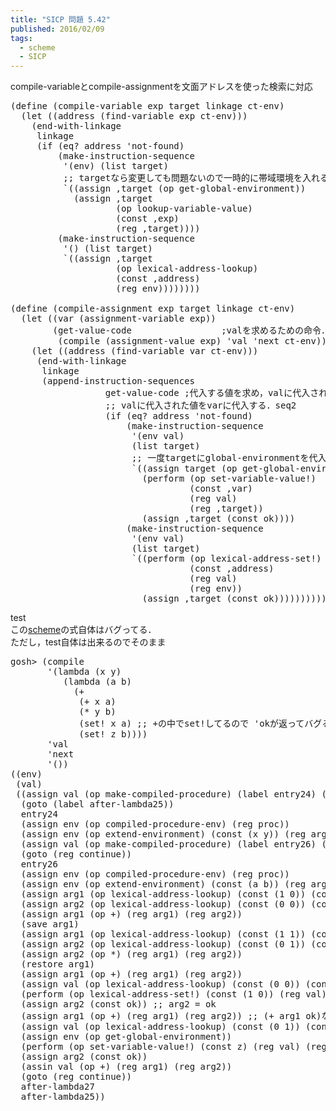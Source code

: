 ```yaml
---
title: "SICP 問題 5.42"
published: 2016/02/09
tags:
  - scheme
  - SICP
---
```


<p>compile-variableとcompile-assignmentを文面アドレスを使った検索に対応</p>

<pre class="code lang-scheme" data-lang="scheme" data-unlink><span class="synSpecial">(</span><span class="synStatement">define</span> <span class="synSpecial">(</span>compile-variable <span class="synIdentifier">exp</span> target linkage ct-env<span class="synSpecial">)</span>
  <span class="synSpecial">(</span><span class="synStatement">let</span> <span class="synSpecial">((</span>address <span class="synSpecial">(</span>find-variable <span class="synIdentifier">exp</span> ct-env<span class="synSpecial">)))</span>
    <span class="synSpecial">(</span>end-with-linkage
     linkage
     <span class="synSpecial">(</span><span class="synStatement">if</span> <span class="synSpecial">(</span><span class="synIdentifier">eq?</span> address <span class="synSpecial">'</span>not-found<span class="synSpecial">)</span>
         <span class="synSpecial">(</span>make-instruction-sequence
          <span class="synSpecial">'(</span>env<span class="synSpecial">)</span> <span class="synSpecial">(</span><span class="synIdentifier">list</span> target<span class="synSpecial">)</span>
          <span class="synComment">;; targetなら変更しても問題ないので一時的に帯域環境を入れる</span>
          <span class="synSpecial">`((</span>assign <span class="synSpecial">,</span>target <span class="synSpecial">(</span>op get-global-environment<span class="synSpecial">))</span>
            <span class="synSpecial">(</span>assign <span class="synSpecial">,</span>target
                    <span class="synSpecial">(</span>op lookup-variable-value<span class="synSpecial">)</span>
                    <span class="synSpecial">(</span>const <span class="synSpecial">,</span>exp<span class="synSpecial">)</span>
                    <span class="synSpecial">(</span>reg <span class="synSpecial">,</span>target<span class="synSpecial">))))</span>
         <span class="synSpecial">(</span>make-instruction-sequence
          <span class="synSpecial">'()</span> <span class="synSpecial">(</span><span class="synIdentifier">list</span> target<span class="synSpecial">)</span>
          <span class="synSpecial">`((</span>assign <span class="synSpecial">,</span>target
                    <span class="synSpecial">(</span>op lexical-address-lookup<span class="synSpecial">)</span>
                    <span class="synSpecial">(</span>const <span class="synSpecial">,</span>address<span class="synSpecial">)</span>
                    <span class="synSpecial">(</span>reg env<span class="synSpecial">))))))))</span>

<span class="synSpecial">(</span><span class="synStatement">define</span> <span class="synSpecial">(</span>compile-assignment <span class="synIdentifier">exp</span> target linkage ct-env<span class="synSpecial">)</span>
  <span class="synSpecial">(</span><span class="synStatement">let</span> <span class="synSpecial">((</span>var <span class="synSpecial">(</span>assignment-variable <span class="synIdentifier">exp</span><span class="synSpecial">))</span>
        <span class="synSpecial">(</span>get-value-code                 <span class="synComment">;valを求めるための命令．</span>
         <span class="synSpecial">(</span>compile <span class="synSpecial">(</span>assignment-value <span class="synIdentifier">exp</span><span class="synSpecial">)</span> <span class="synSpecial">'</span>val <span class="synSpecial">'</span>next ct-env<span class="synSpecial">)))</span>
    <span class="synSpecial">(</span><span class="synStatement">let</span> <span class="synSpecial">((</span>address <span class="synSpecial">(</span>find-variable var ct-env<span class="synSpecial">)))</span>
     <span class="synSpecial">(</span>end-with-linkage
      linkage
      <span class="synSpecial">(</span>append-instruction-sequences
                  get-value-code <span class="synComment">;代入する値を求め，valに代入される．seq1</span>
                  <span class="synComment">;; valに代入された値をvarに代入する．seq2</span>
                  <span class="synSpecial">(</span><span class="synStatement">if</span> <span class="synSpecial">(</span><span class="synIdentifier">eq?</span> address <span class="synSpecial">'</span>not-found<span class="synSpecial">)</span>
                      <span class="synSpecial">(</span>make-instruction-sequence
                       <span class="synSpecial">'(</span>env val<span class="synSpecial">)</span>
                       <span class="synSpecial">(</span><span class="synIdentifier">list</span> target<span class="synSpecial">)</span>
                       <span class="synComment">;; 一度targetにglobal-environmentを代入してからsetする</span>
                       <span class="synSpecial">`((</span>assign target <span class="synSpecial">(</span>op get-global-environment<span class="synSpecial">))</span>
                         <span class="synSpecial">(</span>perform <span class="synSpecial">(</span>op set-variable-value!<span class="synSpecial">)</span>
                                  <span class="synSpecial">(</span>const <span class="synSpecial">,</span>var<span class="synSpecial">)</span>
                                  <span class="synSpecial">(</span>reg val<span class="synSpecial">)</span>
                                  <span class="synSpecial">(</span>reg <span class="synSpecial">,</span>target<span class="synSpecial">))</span>
                         <span class="synSpecial">(</span>assign <span class="synSpecial">,</span>target <span class="synSpecial">(</span>const ok<span class="synSpecial">))))</span>
                      <span class="synSpecial">(</span>make-instruction-sequence
                       <span class="synSpecial">'(</span>env val<span class="synSpecial">)</span>
                       <span class="synSpecial">(</span><span class="synIdentifier">list</span> target<span class="synSpecial">)</span>
                       <span class="synSpecial">`((</span>perform <span class="synSpecial">(</span>op lexical-address-set!<span class="synSpecial">)</span>
                                  <span class="synSpecial">(</span>const <span class="synSpecial">,</span>address<span class="synSpecial">)</span>
                                  <span class="synSpecial">(</span>reg val<span class="synSpecial">)</span>
                                  <span class="synSpecial">(</span>reg env<span class="synSpecial">))</span>
                         <span class="synSpecial">(</span>assign <span class="synSpecial">,</span>target <span class="synSpecial">(</span>const ok<span class="synSpecial">))))))))))</span>
</pre>


<p>test<br/>
この<a class="keyword" href="http://d.hatena.ne.jp/keyword/scheme">scheme</a>の式自体はバグってる．<br/>
ただし，test自体は出来るのでそのまま</p>

<pre class="code lang-scheme" data-lang="scheme" data-unlink>gosh&gt; <span class="synSpecial">(</span>compile
       <span class="synSpecial">'(</span>lambda <span class="synSpecial">(</span>x y<span class="synSpecial">)</span>
          <span class="synSpecial">(</span>lambda <span class="synSpecial">(</span>a b<span class="synSpecial">)</span>
            <span class="synSpecial">(</span>+
             <span class="synSpecial">(</span>+ x a<span class="synSpecial">)</span>
             <span class="synSpecial">(</span>* y b<span class="synSpecial">)</span>
             <span class="synSpecial">(</span>set! x a<span class="synSpecial">)</span> <span class="synComment">;; +の中でset!してるので 'okが返ってバグる</span>
             <span class="synSpecial">(</span>set! z b<span class="synSpecial">))))</span>
       <span class="synSpecial">'</span>val
       <span class="synSpecial">'</span>next
       <span class="synSpecial">'())</span>
<span class="synSpecial">((</span>env<span class="synSpecial">)</span>
 <span class="synSpecial">(</span>val<span class="synSpecial">)</span>
 <span class="synSpecial">((</span>assign val <span class="synSpecial">(</span>op make-compiled-procedure<span class="synSpecial">)</span> <span class="synSpecial">(</span>label entry24<span class="synSpecial">)</span> <span class="synSpecial">(</span>reg env<span class="synSpecial">))</span>
  <span class="synSpecial">(</span>goto <span class="synSpecial">(</span>label after-lambda25<span class="synSpecial">))</span>
  entry24
  <span class="synSpecial">(</span>assign env <span class="synSpecial">(</span>op compiled-procedure-env<span class="synSpecial">)</span> <span class="synSpecial">(</span>reg proc<span class="synSpecial">))</span>
  <span class="synSpecial">(</span>assign env <span class="synSpecial">(</span>op extend-environment<span class="synSpecial">)</span> <span class="synSpecial">(</span>const <span class="synSpecial">(</span>x y<span class="synSpecial">))</span> <span class="synSpecial">(</span>reg argl<span class="synSpecial">)</span> <span class="synSpecial">(</span>reg env<span class="synSpecial">))</span>
  <span class="synSpecial">(</span>assign val <span class="synSpecial">(</span>op make-compiled-procedure<span class="synSpecial">)</span> <span class="synSpecial">(</span>label entry26<span class="synSpecial">)</span> <span class="synSpecial">(</span>reg env<span class="synSpecial">))</span>
  <span class="synSpecial">(</span>goto <span class="synSpecial">(</span>reg continue<span class="synSpecial">))</span>
  entry26
  <span class="synSpecial">(</span>assign env <span class="synSpecial">(</span>op compiled-procedure-env<span class="synSpecial">)</span> <span class="synSpecial">(</span>reg proc<span class="synSpecial">))</span>
  <span class="synSpecial">(</span>assign env <span class="synSpecial">(</span>op extend-environment<span class="synSpecial">)</span> <span class="synSpecial">(</span>const <span class="synSpecial">(</span>a b<span class="synSpecial">))</span> <span class="synSpecial">(</span>reg argl<span class="synSpecial">)</span> <span class="synSpecial">(</span>reg env<span class="synSpecial">))</span>
  <span class="synSpecial">(</span>assign arg1 <span class="synSpecial">(</span>op lexical-address-lookup<span class="synSpecial">)</span> <span class="synSpecial">(</span>const <span class="synSpecial">(</span><span class="synConstant">1</span> <span class="synConstant">0</span><span class="synSpecial">))</span> <span class="synSpecial">(</span>const <span class="synSpecial">((</span>a b<span class="synSpecial">)</span> <span class="synSpecial">(</span>x y<span class="synSpecial">))))</span>
  <span class="synSpecial">(</span>assign arg2 <span class="synSpecial">(</span>op lexical-address-lookup<span class="synSpecial">)</span> <span class="synSpecial">(</span>const <span class="synSpecial">(</span><span class="synConstant">0</span> <span class="synConstant">0</span><span class="synSpecial">))</span> <span class="synSpecial">(</span>const <span class="synSpecial">((</span>a b<span class="synSpecial">)</span> <span class="synSpecial">(</span>x y<span class="synSpecial">))))</span>
  <span class="synSpecial">(</span>assign arg1 <span class="synSpecial">(</span>op <span class="synIdentifier">+</span><span class="synSpecial">)</span> <span class="synSpecial">(</span>reg arg1<span class="synSpecial">)</span> <span class="synSpecial">(</span>reg arg2<span class="synSpecial">))</span>
  <span class="synSpecial">(</span>save arg1<span class="synSpecial">)</span>
  <span class="synSpecial">(</span>assign arg1 <span class="synSpecial">(</span>op lexical-address-lookup<span class="synSpecial">)</span> <span class="synSpecial">(</span>const <span class="synSpecial">(</span><span class="synConstant">1</span> <span class="synConstant">1</span><span class="synSpecial">))</span> <span class="synSpecial">(</span>const <span class="synSpecial">((</span>a b<span class="synSpecial">)</span> <span class="synSpecial">(</span>x y<span class="synSpecial">))))</span>
  <span class="synSpecial">(</span>assign arg2 <span class="synSpecial">(</span>op lexical-address-lookup<span class="synSpecial">)</span> <span class="synSpecial">(</span>const <span class="synSpecial">(</span><span class="synConstant">0</span> <span class="synConstant">1</span><span class="synSpecial">))</span> <span class="synSpecial">(</span>const <span class="synSpecial">((</span>a b<span class="synSpecial">)</span> <span class="synSpecial">(</span>x y<span class="synSpecial">))))</span>
  <span class="synSpecial">(</span>assign arg2 <span class="synSpecial">(</span>op <span class="synIdentifier">*</span><span class="synSpecial">)</span> <span class="synSpecial">(</span>reg arg1<span class="synSpecial">)</span> <span class="synSpecial">(</span>reg arg2<span class="synSpecial">))</span>
  <span class="synSpecial">(</span>restore arg1<span class="synSpecial">)</span>
  <span class="synSpecial">(</span>assign arg1 <span class="synSpecial">(</span>op <span class="synIdentifier">+</span><span class="synSpecial">)</span> <span class="synSpecial">(</span>reg arg1<span class="synSpecial">)</span> <span class="synSpecial">(</span>reg arg2<span class="synSpecial">))</span>
  <span class="synSpecial">(</span>assign val <span class="synSpecial">(</span>op lexical-address-lookup<span class="synSpecial">)</span> <span class="synSpecial">(</span>const <span class="synSpecial">(</span><span class="synConstant">0</span> <span class="synConstant">0</span><span class="synSpecial">))</span> <span class="synSpecial">(</span>const <span class="synSpecial">((</span>a b<span class="synSpecial">)</span> <span class="synSpecial">(</span>x y<span class="synSpecial">))))</span>
  <span class="synSpecial">(</span>perform <span class="synSpecial">(</span>op lexical-address-set!<span class="synSpecial">)</span> <span class="synSpecial">(</span>const <span class="synSpecial">(</span><span class="synConstant">1</span> <span class="synConstant">0</span><span class="synSpecial">))</span> <span class="synSpecial">(</span>reg val<span class="synSpecial">)</span> <span class="synSpecial">(</span>const <span class="synSpecial">((</span>a b<span class="synSpecial">)</span> <span class="synSpecial">(</span>x y<span class="synSpecial">))))</span>
  <span class="synSpecial">(</span>assign arg2 <span class="synSpecial">(</span>const ok<span class="synSpecial">))</span> <span class="synComment">;; arg2 = ok</span>
  <span class="synSpecial">(</span>assign arg1 <span class="synSpecial">(</span>op <span class="synIdentifier">+</span><span class="synSpecial">)</span> <span class="synSpecial">(</span>reg arg1<span class="synSpecial">)</span> <span class="synSpecial">(</span>reg arg2<span class="synSpecial">))</span> <span class="synComment">;; (+ arg1 ok)なのでバグる</span>
  <span class="synSpecial">(</span>assign val <span class="synSpecial">(</span>op lexical-address-lookup<span class="synSpecial">)</span> <span class="synSpecial">(</span>const <span class="synSpecial">(</span><span class="synConstant">0</span> <span class="synConstant">1</span><span class="synSpecial">))</span> <span class="synSpecial">(</span>const <span class="synSpecial">((</span>a b<span class="synSpecial">)</span> <span class="synSpecial">(</span>x y<span class="synSpecial">))))</span>
  <span class="synSpecial">(</span>assign env <span class="synSpecial">(</span>op get-global-environment<span class="synSpecial">))</span>
  <span class="synSpecial">(</span>perform <span class="synSpecial">(</span>op set-variable-value!<span class="synSpecial">)</span> <span class="synSpecial">(</span>const z<span class="synSpecial">)</span> <span class="synSpecial">(</span>reg val<span class="synSpecial">)</span> <span class="synSpecial">(</span>reg env<span class="synSpecial">))</span>
  <span class="synSpecial">(</span>assign arg2 <span class="synSpecial">(</span>const ok<span class="synSpecial">))</span>
  <span class="synSpecial">(</span>assin val <span class="synSpecial">(</span>op <span class="synIdentifier">+</span><span class="synSpecial">)</span> <span class="synSpecial">(</span>reg arg1<span class="synSpecial">)</span> <span class="synSpecial">(</span>reg arg2<span class="synSpecial">))</span>
  <span class="synSpecial">(</span>goto <span class="synSpecial">(</span>reg continue<span class="synSpecial">))</span>
  after-lambda27
  after-lambda25<span class="synSpecial">))</span>
</pre>


